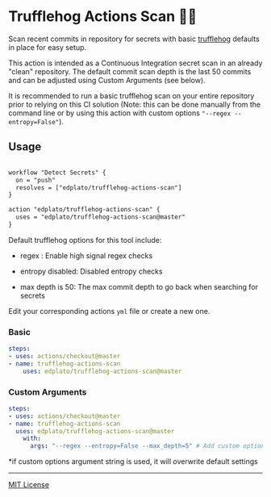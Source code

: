 
# Trufflehog Actions Scan :pig_nose::key:

Scan recent commits in repository for secrets with basic [trufflehog](https://github.com/dxa4481/truffleHog) defaults in place for easy setup.

This action is intended as a Continuous Integration secret scan in an already "clean" repository. The default commit scan depth is the last 50 commits and can be adjusted using Custom Arguments (see below).

It is recommended to run a basic trufflehog scan on your entire repository prior to relying on this CI solution (Note: this can be done manually from the command line or by using this action with custom options `"--regex --entropy=False"`).

## Usage

```txt

workflow "Detect Secrets" {
  on = "push"
  resolves = ["edplato/trufflehog-actions-scan"]
}

action "edplato/trufflehog-actions-scan" {
  uses = "edplato/trufflehog-actions-scan@master"
}

```

Default trufflehog options for this tool include:

- regex : Enable high signal regex checks

- entropy disabled: Disabled entropy checks

- max depth is 50: The max commit depth to go back when searching for secrets

Edit your corresponding actions `yml` file or create a new one.

### Basic

```yaml
steps:
- uses: actions/checkout@master
- name: trufflehog-actions-scan
    uses: edplato/trufflehog-actions-scan@master
```

### Custom Arguments

```yaml
steps:
- uses: actions/checkout@master
- name: trufflehog-actions-scan
  uses: edplato/trufflehog-actions-scan@master
    with:
      args: "--regex --entropy=False --max_depth=5" # Add custom options here*

```

*if custom options argument string is used, it will overwrite default settings

----

[MIT License](LICENSE)
